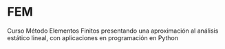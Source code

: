 # FEM
Curso Método Elementos Finitos presentando una aproximación al análisis estático lineal, con aplicaciones en programación en Python
